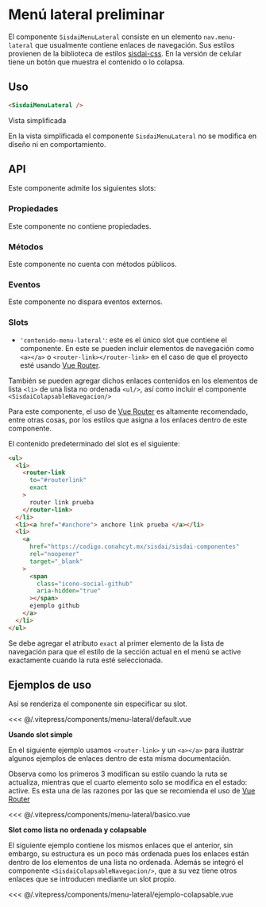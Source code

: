 <script setup>
import EjemploDefault from "../../.vitepress/components/menu-lateral/default.vue";
import EjemploBasico from "../../.vitepress/components/menu-lateral/basico.vue";
import EjemploColapsable from "../../.vitepress/components/menu-lateral/ejemplo-colapsable.vue";
</script>

# Menú lateral <span class="etiqueta">preliminar</span>

El componente `SisdaiMenuLateral` consiste en un elemento `nav.menu-lateral` que usualmente contiene enlaces de navegación. Sus estilos provienen de la biblioteca de estilos [sisdai-css](https://codigo.conahcyt.mx/sisdai/sisdai-css). En la versión de celular tiene un botón que muestra el contenido o lo colapsa.

<section id="uso">

## Uso

```html
<SisdaiMenuLateral />
```

<!-- <menu-lateral-basico/> -->
<EjemploBasico />

Vista simplificada

En la vista simplificada el componente `SisdaiMenuLateral` no se modifica en diseño ni en comportamiento.

</section>

<section id="api">

## API

Este componente admite los siguientes slots:

### Propiedades

Este componente no contiene propiedades.

### Métodos

Este componente no cuenta con métodos públicos.

### Eventos

Este componente no dispara eventos externos.

### Slots

- `'contenido-menu-lateral'`: este es el único slot que contiene el componente. En este se pueden incluir elementos de navegación como `<a></a>` o `<router-link></router-link>` en el caso de que el proyecto esté usando [Vue Router](https://router.vuejs.org/).

También se pueden agregar dichos enlaces contenidos en los elementos de lista `<li>` de una lista no ordenada `<ul/>`, así como incluir el componente `<SisdaiColapsableNavegacion/>`

Para este componente, el uso de
[Vue Router](https://router.vuejs.org/) es altamente recomendado, entre otras cosas, por los estilos que asigna a los enlaces dentro de este componente.

El contenido predeterminado del slot es el siguiente:

```html
<ul>
  <li>
    <router-link
      to="#routerlink"
      exact
    >
      router link prueba
    </router-link>
  </li>
  <li><a href="#anchore"> anchore link prueba </a></li>
  <li>
    <a
      href="https://codigo.conahcyt.mx/sisdai/sisdai-componentes"
      rel="noopener"
      target="_blank"
    >
      <span
        class="icono-social-github"
        aria-hidden="true"
      ></span>
      ejemplo github
    </a>
  </li>
</ul>
```

Se debe agregar el atributo `exact` al primer elemento de la lista de navegación para que el estilo de la sección actual en el menú se active exactamente cuando la ruta esté seleccionada.

</section>

<section id="ejemplos">

## Ejemplos de uso

Así se renderiza el componente sin especificar su slot.

<!-- <utils-ejemplo-doc ruta="menu-lateral/default.vue"/> -->
<EjemploDefault />
<<< @/.vitepress/components/menu-lateral/default.vue

**Usando slot simple**

En el siguiente ejemplo usamos `<router-link>` y un `<a></a>` para ilustrar algunos ejemplos de enlaces dentro de esta misma documentación.

Observa como los primeros 3 modifican su estilo cuando la ruta se actualiza, mientras que el cuarto elemento solo se modifica en el estado: active. Es esta una de las razones por las que se recomienda el uso de
[Vue Router](https://router.vuejs.org/)

<!-- <utils-ejemplo-doc ruta="menu-lateral/basico.vue"/> -->
<EjemploBasico />
<<< @/.vitepress/components/menu-lateral/basico.vue

**Slot como lista no ordenada y colapsable**

El siguiente ejemplo contiene los mismos enlaces que el anterior, sin embargo, su estructura es un poco más ordenada pues los enlaces están dentro de los elementos de una lista no ordenada. Además se integró el componente `<SisdaiColapsableNavegacion/>`, que a su vez tiene otros enlaces que se introducen mediante un slot propio.

<!-- <utils-ejemplo-doc ruta="menu-lateral/colapsable.vue"/> -->
<EjemploColapsable />
<<< @/.vitepress/components/menu-lateral/ejemplo-colapsable.vue

</section>
